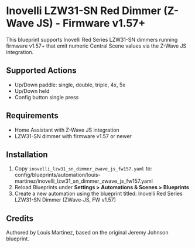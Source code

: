 # Inovelli LZW31-SN Red Dimmer (Z-Wave JS) - Firmware v1.57+

This blueprint supports Inovelli Red Series LZW31-SN dimmers running firmware v1.57+ that emit numeric Central Scene values via the Z-Wave JS integration.

## Supported Actions

- Up/Down paddle: single, double, triple, 4x, 5x
- Up/Down held
- Config button single press

## Requirements

- Home Assistant with Z-Wave JS integration
- LZW31-SN dimmer with firmware v1.57 or newer

## Installation

1. Copy `inovelli_lzw31_sn_dimmer_zwave_js_fw157.yaml` to: config/blueprints/automation/louis-martinez/inovelli_lzw31_sn_dimmer_zwave_js_fw157.yaml
2. Reload Blueprints under **Settings > Automations & Scenes > Blueprints**
3. Create a new automation using the blueprint titled: Inovelli Red Series LZW31-SN Dimmer (ZWave-JS, FW v1.57)

## Credits

Authored by Louis Martinez, based on the original Jeremy Johnson blueprint.
